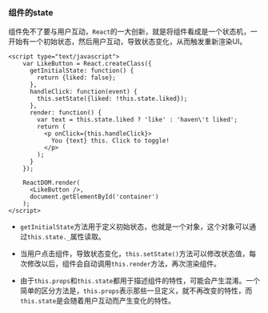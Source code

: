 
### 组件的state

组件免不了要与用户互动，`React`的一大创新，就是将组件看成是一个状态机，一开始有一个初始状态，然后用户互动，导致状态变化，从而触发重新渲染UI。

```
<script type="text/javascript">
	var LikeButton = React.createClass({
	  getInitialState: function() {
	    return {liked: false};
	  },
	  handleClick: function(event) {
	    this.setState({liked: !this.state.liked});
	  },
	  render: function() {
	    var text = this.state.liked ? 'like' : 'haven\'t liked';
	    return (
	      <p onClick={this.handleClick}>
	        You {text} this. Click to toggle!
	      </p>
	    );
	  }
	});

	ReactDOM.render(
	  <LikeButton />,
	  document.getElementById('container')
	);
</script>
```

- `getInitialState`方法用于定义初始状态，也就是一个对象，这个对象可以通过`this.state._`属性读取。

- 当用户点击组件，导致状态变化，`this.setState()`方法可以修改状态值，每次修改以后，组件会自动调用`this.render`方法，再次渲染组件。

- 由于`this.props`和`this.state`都用于描述组件的特性，可能会产生混淆。一个简单的区分方法是，`this.props`表示那些一旦定义，就不再改变的特性，而`this.state`是会随着用户互动而产生变化的特性。

